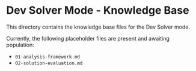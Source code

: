 # Dev Solver Mode - Knowledge Base

This directory contains the knowledge base files for the Dev Solver mode.

Currently, the following placeholder files are present and awaiting population:

*   `01-analysis-framework.md`
*   `02-solution-evaluation.md`